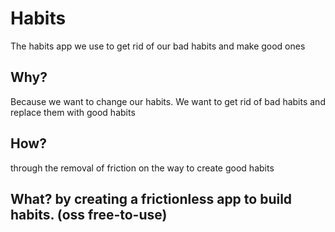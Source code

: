 # Habits
The habits app we use to get rid of our bad habits and make good ones
## Why? 
Because we want to change our habits. We want to get rid of bad habits and replace them with good habits 
## How? 
through the removal of friction on the way to create good habits 
## What? by creating a frictionless app to build habits. (oss free-to-use)
